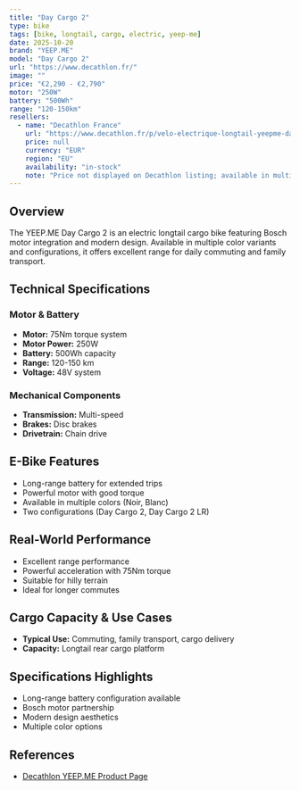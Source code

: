```yaml
---
title: "Day Cargo 2"
type: bike
tags: [bike, longtail, cargo, electric, yeep-me]
date: 2025-10-20
brand: "YEEP.ME"
model: "Day Cargo 2"
url: "https://www.decathlon.fr/"
image: ""
price: "€2,290 - €2,790"
motor: "250W"
battery: "500Wh"
range: "120-150km"
resellers:
  - name: "Decathlon France"
    url: "https://www.decathlon.fr/p/velo-electrique-longtail-yeepme-day-cargo-2-500wh-noir/_/R-p-338046"
    price: null
    currency: "EUR"
    region: "EU"
    availability: "in-stock"
    note: "Price not displayed on Decathlon listing; available in multiple variants (Day Cargo 2, Day Cargo 2 LR)"
---
```


## Overview

The YEEP.ME Day Cargo 2 is an electric longtail cargo bike featuring Bosch motor integration and modern design. Available in multiple color variants and configurations, it offers excellent range for daily commuting and family transport.

## Technical Specifications

<!-- BIKE_SPECS_TABLE_START -->
<!-- BIKE_SPECS_TABLE_END -->

### Motor & Battery

- **Motor:** 75Nm torque system
- **Motor Power:** 250W
- **Battery:** 500Wh capacity
- **Range:** 120-150 km
- **Voltage:** 48V system

### Mechanical Components

- **Transmission:** Multi-speed
- **Brakes:** Disc brakes
- **Drivetrain:** Chain drive

## E-Bike Features

- Long-range battery for extended trips
- Powerful motor with good torque
- Available in multiple colors (Noir, Blanc)
- Two configurations (Day Cargo 2, Day Cargo 2 LR)

## Real-World Performance

- Excellent range performance
- Powerful acceleration with 75Nm torque
- Suitable for hilly terrain
- Ideal for longer commutes

## Cargo Capacity & Use Cases

- **Typical Use:** Commuting, family transport, cargo delivery
- **Capacity:** Longtail rear cargo platform

## Specifications Highlights

- Long-range battery configuration available
- Bosch motor partnership
- Modern design aesthetics
- Multiple color options

## References

- [Decathlon YEEP.ME Product Page](https://www.decathlon.fr/)
